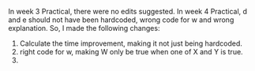 In week 3 Practical, there were no edits suggested.
In week 4 Practical, d and e should not have been hardcoded, wrong code for w and wrong explanation.
So, I made the following changes:
1. Calculate the time improvement, making it not just being hardcoded.
2. right code for w, making W only be true when one of X and Y is true.
3. 
